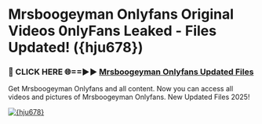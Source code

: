 # Mrsboogeyman Onlyfans Original Videos 0nlyFans Leaked - Files Updated! ({hju678})

<h3>🔴 CLICK HERE 🌐==►► <a href="https://tinyurl.com/ms9xzufz" rel="nofollow">Mrsboogeyman Onlyfans Updated Files</a></h3>

Get Mrsboogeyman Onlyfans and all content. Now you can access all videos and pictures of Mrsboogeyman Onlyfans. New Updated Files 2025!

[![{hju678}](https://i.imgur.com/PQ7UWWw.gif)](https://tinyurl.com/ms9xzufz)